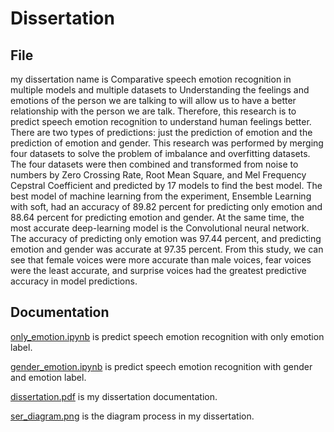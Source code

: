 # Dissertation
## File
my dissertation name is Comparative speech emotion recognition in multiple models and multiple datasets to Understanding the feelings and emotions of the person we are talking to will allow us to have a better relationship with the person we are talk. Therefore, this research is to predict speech emotion recognition to understand human feelings better. There are two types of predictions: just the prediction of emotion and the prediction of emotion and gender. This research was performed by merging four datasets to solve the problem of imbalance and overfitting datasets. The four datasets were then combined and transformed from noise to numbers by Zero Crossing Rate, Root Mean Square, and Mel Frequency Cepstral Coefficient and predicted by 17 models to find the best model. The best model of machine learning from the experiment, Ensemble Learning with soft, had an accuracy of 89.82 percent for predicting only emotion and 88.64 percent for predicting emotion and gender. At the same time, the most accurate deep-learning model is the Convolutional neural network. The accuracy of predicting only emotion was 97.44 percent, and predicting emotion and gender was accurate at 97.35 percent. From this study, we can see that female voices were more accurate than male voices, fear voices were the least accurate, and surprise voices had the greatest predictive accuracy in model predictions.


## Documentation

[only_emotion.ipynb](https://github.com/micsupasun/university_of_essex/blob/main/MSc_project_and_dissertation/only_emotion.ipynb) is predict speech emotion recognition with only emotion label.

[gender_emotion.ipynb](https://github.com/micsupasun/university_of_essex/blob/main/MSc_project_and_dissertation/gender_emotion.ipynb) is predict speech emotion recognition with gender and emotion label.

[dissertation.pdf](https://github.com/micsupasun/university_of_essex/blob/main/MSc_project_and_dissertation/dissertation.pdf) is my dissertation documentation.

[ser_diagram.png](https://github.com/micsupasun/university_of_essex/blob/main/MSc_project_and_dissertation/ser_diagram.png) is the diagram process in my dissertation.

<!-- []()
presentation dissertation msc.pdf -->
